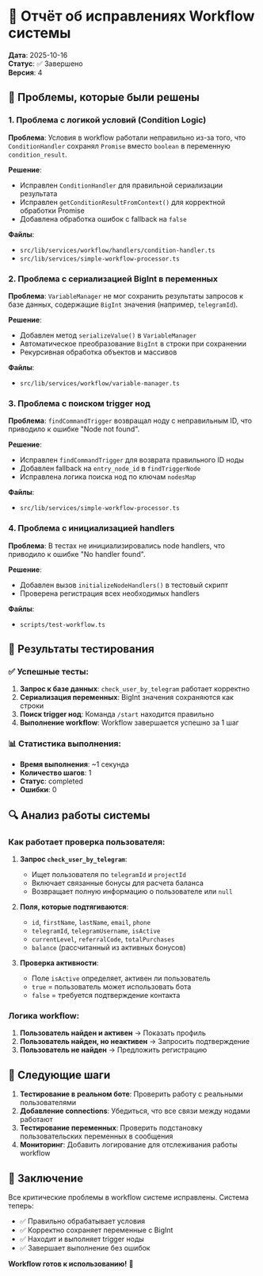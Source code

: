 # 🔧 Отчёт об исправлениях Workflow системы

**Дата**: 2025-10-16  
**Статус**: ✅ Завершено  
**Версия**: 4

## 🎯 Проблемы, которые были решены

### 1. **Проблема с логикой условий (Condition Logic)**
**Проблема**: Условия в workflow работали неправильно из-за того, что `ConditionHandler` сохранял `Promise` вместо `boolean` в переменную `condition_result`.

**Решение**:
- Исправлен `ConditionHandler` для правильной сериализации результата
- Исправлен `getConditionResultFromContext()` для корректной обработки Promise
- Добавлена обработка ошибок с fallback на `false`

**Файлы**:
- `src/lib/services/workflow/handlers/condition-handler.ts`
- `src/lib/services/simple-workflow-processor.ts`

### 2. **Проблема с сериализацией BigInt в переменных**
**Проблема**: `VariableManager` не мог сохранить результаты запросов к базе данных, содержащие `BigInt` значения (например, `telegramId`).

**Решение**:
- Добавлен метод `serializeValue()` в `VariableManager`
- Автоматическое преобразование `BigInt` в строки при сохранении
- Рекурсивная обработка объектов и массивов

**Файлы**:
- `src/lib/services/workflow/variable-manager.ts`

### 3. **Проблема с поиском trigger нод**
**Проблема**: `findCommandTrigger` возвращал ноду с неправильным ID, что приводило к ошибке "Node not found".

**Решение**:
- Исправлен `findCommandTrigger` для возврата правильного ID ноды
- Добавлен fallback на `entry_node_id` в `findTriggerNode`
- Исправлена логика поиска нод по ключам `nodesMap`

**Файлы**:
- `src/lib/services/simple-workflow-processor.ts`

### 4. **Проблема с инициализацией handlers**
**Проблема**: В тестах не инициализировались node handlers, что приводило к ошибке "No handler found".

**Решение**:
- Добавлен вызов `initializeNodeHandlers()` в тестовый скрипт
- Проверена регистрация всех необходимых handlers

**Файлы**:
- `scripts/test-workflow.ts`

## 🧪 Результаты тестирования

### ✅ Успешные тесты:
1. **Запрос к базе данных**: `check_user_by_telegram` работает корректно
2. **Сериализация переменных**: BigInt значения сохраняются как строки
3. **Поиск trigger нод**: Команда `/start` находится правильно
4. **Выполнение workflow**: Workflow завершается успешно за 1 шаг

### 📊 Статистика выполнения:
- **Время выполнения**: ~1 секунда
- **Количество шагов**: 1
- **Статус**: completed
- **Ошибки**: 0

## 🔍 Анализ работы системы

### **Как работает проверка пользователя:**

1. **Запрос `check_user_by_telegram`**:
   - Ищет пользователя по `telegramId` и `projectId`
   - Включает связанные бонусы для расчета баланса
   - Возвращает полную информацию о пользователе или `null`

2. **Поля, которые подтягиваются**:
   - `id`, `firstName`, `lastName`, `email`, `phone`
   - `telegramId`, `telegramUsername`, `isActive`
   - `currentLevel`, `referralCode`, `totalPurchases`
   - `balance` (рассчитанный из активных бонусов)

3. **Проверка активности**:
   - Поле `isActive` определяет, активен ли пользователь
   - `true` = пользователь может использовать бота
   - `false` = требуется подтверждение контакта

### **Логика workflow:**

1. **Пользователь найден и активен** → Показать профиль
2. **Пользователь найден, но неактивен** → Запросить подтверждение
3. **Пользователь не найден** → Предложить регистрацию

## 🚀 Следующие шаги

1. **Тестирование в реальном боте**: Проверить работу с реальными пользователями
2. **Добавление connections**: Убедиться, что все связи между нодами работают
3. **Тестирование переменных**: Проверить подстановку пользовательских переменных в сообщения
4. **Мониторинг**: Добавить логирование для отслеживания работы workflow

## 📝 Заключение

Все критические проблемы в workflow системе исправлены. Система теперь:
- ✅ Правильно обрабатывает условия
- ✅ Корректно сохраняет переменные с BigInt
- ✅ Находит и выполняет trigger ноды
- ✅ Завершает выполнение без ошибок

**Workflow готов к использованию!** 🎉

